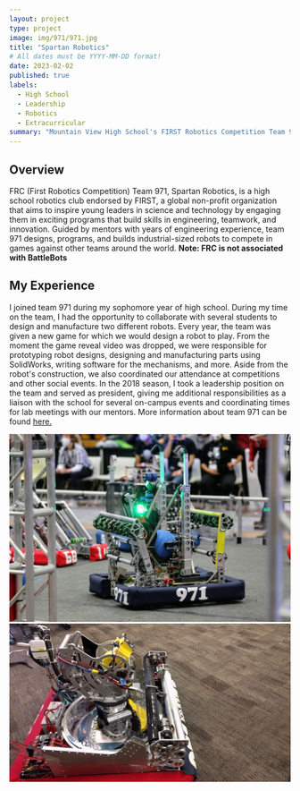 ```yaml
---
layout: project
type: project
image: img/971/971.jpg
title: "Spartan Robotics"
# All dates must be YYYY-MM-DD format!
date: 2023-02-02
published: true
labels:
  - High School
  - Leadership
  - Robotics
  - Extracurricular
summary: "Mountain View High School's FIRST Robotics Competition Team 971"
---
```


## Overview
FRC (First Robotics Competition) Team 971, Spartan Robotics, is a high school robotics club endorsed by FIRST, a global non-profit organization that aims to inspire young leaders in science and technology by engaging them in exciting programs that build skills in engineering, teamwork, and innovation. Guided by mentors with years of engineering experience, team 971 designs, programs, and builds industrial-sized robots to compete in games against other teams around the world. **Note: FRC is not associated with BattleBots**

## My Experience
I joined team 971 during my sophomore year of high school. During my time on the team, I had the opportunity to collaborate with several students to design and manufacture two different robots. Every year, the team was given a new game for which we would design a robot to play. From the moment the game reveal video was dropped, we were responsible for prototyping robot designs, designing and manufacturing parts using SolidWorks, writing software for the mechanisms, and more. Aside from the robot's construction, we also coordinated our attendance at competitions and other social events. In the 2018 season, I took a leadership position on the team and served as president, giving me additional responsibilities as a liaison with the school for several on-campus events and coordinating times for lab meetings with our mentors. More information about team 971 can be found [here.](http://frc971.org/)

<div class="text-center p-4">
  <img width="620px" 
       src="../img/971/rob1.jpeg"
       class="img-thumbnail" >
  <img width="620px" 
      src="../img/971/rob2.jpeg"
       class="img-thumbnail" >
</div>
